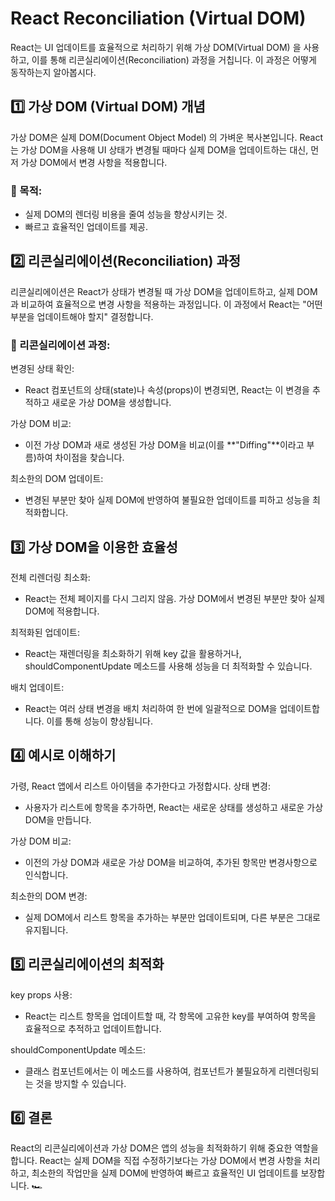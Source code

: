 # React Reconciliation (Virtual DOM)
React는 UI 업데이트를 효율적으로 처리하기 위해 가상 DOM(Virtual DOM) 을 사용하고, 이를 통해 리콘실리에이션(Reconciliation) 과정을 거칩니다. 이 과정은 어떻게 동작하는지 알아봅시다.

## 1️⃣ 가상 DOM (Virtual DOM) 개념
가상 DOM은 실제 DOM(Document Object Model) 의 가벼운 복사본입니다.
React는 가상 DOM을 사용해 UI 상태가 변경될 때마다 실제 DOM을 업데이트하는 대신, 먼저 가상 DOM에서 변경 사항을 적용합니다.

### 🔹 목적:
- 실제 DOM의 렌더링 비용을 줄여 성능을 향상시키는 것.
- 빠르고 효율적인 업데이트를 제공.


## 2️⃣ 리콘실리에이션(Reconciliation) 과정
리콘실리에이션은 React가 상태가 변경될 때 가상 DOM을 업데이트하고, 실제 DOM과 비교하여 효율적으로 변경 사항을 적용하는 과정입니다.
이 과정에서 React는 "어떤 부분을 업데이트해야 할지" 결정합니다.

### 🔹 리콘실리에이션 과정:
변경된 상태 확인:
- React 컴포넌트의 상태(state)나 속성(props)이 변경되면, React는 이 변경을 추적하고 새로운 가상 DOM을 생성합니다.

가상 DOM 비교:
- 이전 가상 DOM과 새로 생성된 가상 DOM을 비교(이를 **"Diffing"**이라고 부름)하여 차이점을 찾습니다.

최소한의 DOM 업데이트:
- 변경된 부분만 찾아 실제 DOM에 반영하여 불필요한 업데이트를 피하고 성능을 최적화합니다.

## 3️⃣ 가상 DOM을 이용한 효율성
전체 리렌더링 최소화:
- React는 전체 페이지를 다시 그리지 않음. 가상 DOM에서 변경된 부분만 찾아 실제 DOM에 적용합니다.

최적화된 업데이트:
- React는 재렌더링을 최소화하기 위해 key 값을 활용하거나, shouldComponentUpdate 메소드를 사용해 성능을 더 최적화할 수 있습니다.

배치 업데이트:
- React는 여러 상태 변경을 배치 처리하여 한 번에 일괄적으로 DOM을 업데이트합니다. 이를 통해 성능이 향상됩니다.


## 4️⃣ 예시로 이해하기
가령, React 앱에서 리스트 아이템을 추가한다고 가정합시다.
상태 변경:
- 사용자가 리스트에 항목을 추가하면, React는 새로운 상태를 생성하고 새로운 가상 DOM을 만듭니다.

가상 DOM 비교:
- 이전의 가상 DOM과 새로운 가상 DOM을 비교하여, 추가된 항목만 변경사항으로 인식합니다.

최소한의 DOM 변경:
- 실제 DOM에서 리스트 항목을 추가하는 부분만 업데이트되며, 다른 부분은 그대로 유지됩니다.

## 5️⃣ 리콘실리에이션의 최적화
key props 사용:
- React는 리스트 항목을 업데이트할 때, 각 항목에 고유한 key를 부여하여 항목을 효율적으로 추적하고 업데이트합니다.
  
shouldComponentUpdate 메소드:
- 클래스 컴포넌트에서는 이 메소드를 사용하여, 컴포넌트가 불필요하게 리렌더링되는 것을 방지할 수 있습니다.

## 6️⃣ 결론
React의 리콘실리에이션과 가상 DOM은 앱의 성능을 최적화하기 위해 중요한 역할을 합니다. React는 실제 DOM을 직접 수정하기보다는 가상 DOM에서 변경 사항을 처리하고, 최소한의 작업만을 실제 DOM에 반영하여 빠르고 효율적인 UI 업데이트를 보장합니다. 🏎️

